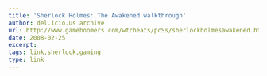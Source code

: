 ```yaml
---
title: 'Sherlock Holmes: The Awakened walkthrough'
author: del.icio.us archive
url: http://www.gameboomers.com/wtcheats/pcSs/sherlockholmesawakened.htm
date: 2008-02-25
excerpt: 
tags: link,sherlock,gaming
type: link
---
```

